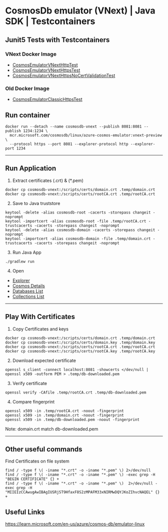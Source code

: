 # CosmosDb emulator (VNext) | Java SDK | Testcontainers

## Junit5 Tests with Testcontainers
### VNext Docker Image
- [CosmosEmulatorVNextHttpTest](./src/test/java/bitxon/experiment/CosmosEmulatorVNextHttpTest.java)
- [CosmosEmulatorVNextHttpsTest](./src/test/java/bitxon/experiment/CosmosEmulatorVNextHttpsTest.java)
- [CosmosEmulatorVNextHttpsNoCertValidationTest](./src/test/java/bitxon/experiment/CosmosEmulatorVNextHttpsNoCertValidationTest.java)
### Old Docker Image
- [CosmosEmulatorClassicHttpsTest](./src/test/java/bitxon/experiment/CosmosEmulatorClassicHttpsTest.java)

## Run container
```shell
docker run --detach --name cosmosdb-vnext --publish 8081:8081 --publish 1234:1234 \
  mcr.microsoft.com/cosmosdb/linux/azure-cosmos-emulator:vnext-preview \
  --protocol https --port 8081 --explorer-protocol http --explorer-port 1234
```

---
## Run Application
1. Extract certificates (.crt) & (*.pem)
```shell
docker cp cosmosdb-vnext:/scripts/certs/domain.crt .temp/domain.crt
docker cp cosmosdb-vnext:/scripts/certs/rootCA.crt .temp/rootCA.crt
```

2. Save to Java truststore
```shell
keytool -delete -alias cosmosdb-root -cacerts -storepass changeit -noprompt
keytool -importcert -alias cosmosdb-root -file .temp/rootCA.crt -trustcacerts -cacerts -storepass changeit -noprompt
keytool -delete -alias cosmosdb-domain -cacerts -storepass changeit -noprompt
keytool -importcert -alias cosmosdb-domain -file .temp/domain.crt -trustcacerts -cacerts -storepass changeit -noprompt
```

3. Run Java App
```shell
./gradlew run
```

4. Open
- [Explorer](http://localhost:1234/)
- [Cosmos Details](https://localhost:8081)
- [Databases List](https://localhost:8081/dbs)
- [Collections List](https://localhost:8081/dbs/Clinic/colls)

---
## Play With Certificates
1. Copy Certificates and keys
```shell
docker cp cosmosdb-vnext:/scripts/certs/domain.crt .temp/domain.crt
docker cp cosmosdb-vnext:/scripts/certs/domain.key .temp/domain.key
docker cp cosmosdb-vnext:/scripts/certs/rootCA.crt .temp/rootCA.crt
docker cp cosmosdb-vnext:/scripts/certs/rootCA.key .temp/rootCA.key
```

2. Download expected certificate
```shell
openssl s_client -connect localhost:8081 -showcerts </dev/null | openssl x509 -outform PEM > .temp/db-downloaded.pem
```

3. Verify certificate 
```shell
openssl verify -CAfile .temp/rootCA.crt .temp/db-downloaded.pem
```

4. Compare fingerprint
```shell
openssl x509 -in .temp/rootCA.crt -noout -fingerprint
openssl x509 -in .temp/domain.crt -noout -fingerprint
openssl x509 -in .temp/db-downloaded.pem -noout -fingerprint
```
Note: domain.crt match db-downloaded.pem

---
## Other useful commands
Find Certificates on file system
```shell
find / -type f \( -iname "*.crt" -o -iname "*.pem" \) 2>/dev/null
find / -type f \( -iname "*.crt" -o -iname "*.pem" \) -exec grep -H "BEGIN CERTIFICATE" {} +
find / -type f \( -iname "*.crt" -o -iname "*.pem" \)  2>/dev/null -exec grep -H "MIIEIzCCAwugAwIBAgIUSRjST9HfaxF8S2zMPAFM33xNIRMwDQYJKoZIhvcNAQEL" {} +
```

## Useful Links

https://learn.microsoft.com/en-us/azure/cosmos-db/emulator-linux
